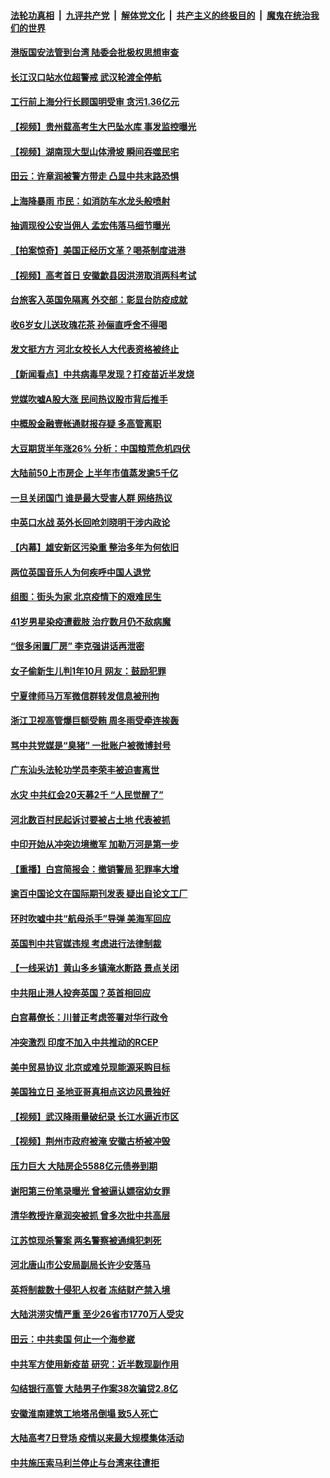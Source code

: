 ####  [法轮功真相](../../../../basic/blob/master/README.md?t=07071631) &nbsp;|&nbsp; [九评共产党](../../../../9ping.md/blob/master/README.md?t=07071631) &nbsp;|&nbsp; [解体党文化](../../../../jtdwh.md/blob/master/README.md?t=07071631)  &nbsp;|&nbsp; [共产主义的终极目的](../../../../gczydzjmd.md/blob/master/README.md?t=07071631) &nbsp;|&nbsp; [魔鬼在统治我们的世界](../../../../mgztzwmdsj.md/blob/master/README.md?t=07071631) 


#### [港版国安法管到台湾 陆委会批极权思想审查](../pages/nsc413/n12237824.md?t=07071631) 

#### [长江汉口站水位超警戒 武汉轮渡全停航](../pages/nsc413/n12238034.md?t=07071631) 

#### [工行前上海分行长顾国明受审 贪污1.36亿元](../pages/nsc413/n12238413.md?t=07071631) 

#### [【视频】贵州载高考生大巴坠水库 事发监控曝光](../pages/nsc413/n12238373.md?t=07071631) 

#### [【视频】湖南现大型山体滑坡 瞬间吞噬民宅](../pages/nsc413/n12238326.md?t=07071631) 

#### [田云：许章润被警方带走 凸显中共末路恐惧](../pages/nsc413/n12237738.md?t=07071631) 

#### [上海降暴雨 市民：如消防车水龙头般喷射](../pages/nsc413/n12238005.md?t=07071631) 

#### [抽调现役公安当佣人 孟宏伟落马细节曝光](../pages/nsc413/n12238142.md?t=07071631) 

#### [【拍案惊奇】美国正经历文革？喝茶制度进港](../pages/nsc413/n12237638.md?t=07071631) 

#### [【视频】高考首日 安徽歙县因洪涝取消两科考试](../pages/nsc413/n12237952.md?t=07071631) 

#### [台旅客入英国免隔离 外交部：彰显台防疫成就](../pages/nsc413/n12237834.md?t=07071631) 

#### [收6岁女儿送玫瑰花茶 孙俪直呼舍不得喝](../pages/nsc413/n12237412.md?t=07071631) 

#### [发文挺方方 河北女校长人大代表资格被终止](../pages/nsc413/n12237719.md?t=07071631) 

#### [【新闻看点】中共病毒早发现？打疫苗近半发烧](../pages/nsc413/n12237234.md?t=07071631) 

#### [党媒吹嘘A股大涨 民间热议股市背后推手](../pages/nsc413/n12237384.md?t=07071631) 

#### [中概股金融壹帐通财报存疑 多高管离职](../pages/nsc413/n12237112.md?t=07071631) 

#### [大豆期货半年涨26%  分析：中国粮荒危机四伏](../pages/nsc413/n12237310.md?t=07071631) 

#### [大陆前50上市房企 上半年市值蒸发逾5千亿](../pages/nsc413/n12237372.md?t=07071631) 

#### [一旦关闭国门 谁是最大受害人群 网络热议](../pages/nsc413/n12237311.md?t=07071631) 

#### [中英口水战 英外长回呛刘晓明干涉内政论](../pages/nsc413/n12237345.md?t=07071631) 

#### [【内幕】雄安新区污染重 整治多年为何依旧](../pages/nsc413/n12229945.md?t=07071631) 

#### [两位英国音乐人为何疾呼中国人退党](../pages/nsc413/n12237136.md?t=07071631) 

#### [组图：街头为家 北京疫情下的艰难民生](../pages/nsc413/n12236618.md?t=07071631) 

#### [41岁男星染疫遭截肢 治疗数月仍不敌病魔](../pages/nsc413/n12237074.md?t=07071631) 

#### [“很多闲置厂房” 李克强讲话再泄密](../pages/nsc413/n12237124.md?t=07071631) 

#### [女子偷新生儿判1年10月 网友：鼓励犯罪](../pages/nsc413/n12236965.md?t=07071631) 

#### [宁夏律师马万军微信群转发信息被刑拘](../pages/nsc413/n12237043.md?t=07071631) 

#### [浙江卫视高管爆巨额受贿 周冬雨受牵连挨轰](../pages/nsc413/n12236838.md?t=07071631) 

#### [骂中共党媒是“臭猪” 一批账户被微博封号](../pages/nsc413/n12236958.md?t=07071631) 

#### [广东汕头法轮功学员李荣丰被迫害离世](../pages/nsc413/n12234088.md?t=07071631) 

#### [水灾 中共红会20天募2千 “人民觉醒了”](../pages/nsc413/n12236624.md?t=07071631) 

#### [河北数百村民起诉讨要被占土地 代表被抓](../pages/nsc413/n12236842.md?t=07071631) 

#### [中印开始从冲突边境撤军 加勒万河是第一步](../pages/nsc413/n12236708.md?t=07071631) 

#### [【重播】白宫简报会：撤销警局 犯罪率大增](../pages/nsc413/n12236567.md?t=07071631) 

#### [逾百中国论文在国际期刊发表 疑出自论文工厂](../pages/nsc413/n12236843.md?t=07071631) 

#### [环时吹嘘中共“航母杀手”导弹 美海军回应](../pages/nsc413/n12236663.md?t=07071631) 

#### [英国判中共官媒违规 考虑进行法律制裁](../pages/nsc413/n12236722.md?t=07071631) 

#### [【一线采访】黄山多乡镇淹水断路 景点关闭](../pages/nsc413/n12236492.md?t=07071631) 

#### [中共阻止港人投奔英国？英首相回应](../pages/nsc413/n12236576.md?t=07071631) 

#### [白宫幕僚长：川普正考虑签署对华行政令](../pages/nsc413/n12236557.md?t=07071631) 

#### [冲突激烈 印度不加入中共推动的RCEP](../pages/nsc413/n12236439.md?t=07071631) 

#### [美中贸易协议 北京或难兑现能源采购目标](../pages/nsc413/n12236355.md?t=07071631) 

#### [美国独立日 圣地亚哥真相点这边风景独好](../pages/nsc413/n12236330.md?t=07071631) 

#### [【视频】武汉降雨量破纪录 长江水逼近市区](../pages/nsc413/n12236154.md?t=07071631) 

#### [【视频】荆州市政府被淹 安徽古桥被冲毁](../pages/nsc413/n12236023.md?t=07071631) 

#### [压力巨大 大陆房企5588亿元债券到期](../pages/nsc413/n12235496.md?t=07071631) 

#### [谢阳第三份笔录曝光 曾被逼认嫖宿幼女罪](../pages/nsc413/n12235856.md?t=07071631) 


#### [清华教授许章润突被抓 曾多次批中共高层](../pages/nsc413/n12236051.md?t=07071631) 

#### [江苏惊现杀警案 两名警察被通缉犯刺死](../pages/nsc413/n12236065.md?t=07071631) 

#### [河北唐山市公安局副局长许少安落马](../pages/nsc413/n12235798.md?t=07071631) 

#### [英将制裁数十侵犯人权者 冻结财产禁入境](../pages/nsc413/n12235718.md?t=07071631) 

#### [大陆洪涝灾情严重 至少26省市1770万人受灾](../pages/nsc413/n12235421.md?t=07071631) 

#### [田云：中共卖国 何止一个海参崴](../pages/nsc413/n12235165.md?t=07071631) 

#### [中共军方使用新疫苗 研究：近半数现副作用](../pages/nsc413/n12235443.md?t=07071631) 

#### [勾结银行高管 大陆男子作案38次骗贷2.8亿](../pages/nsc413/n12235026.md?t=07071631) 

#### [安徽淮南建筑工地塔吊倒塌 致5人死亡](../pages/nsc413/n12235455.md?t=07071631) 

#### [大陆高考7日登场 疫情以来最大规模集体活动](../pages/nsc413/n12235290.md?t=07071631) 

#### [中共施压索马利兰停止与台湾来往遭拒](../pages/nsc413/n12235177.md?t=07071631) 

